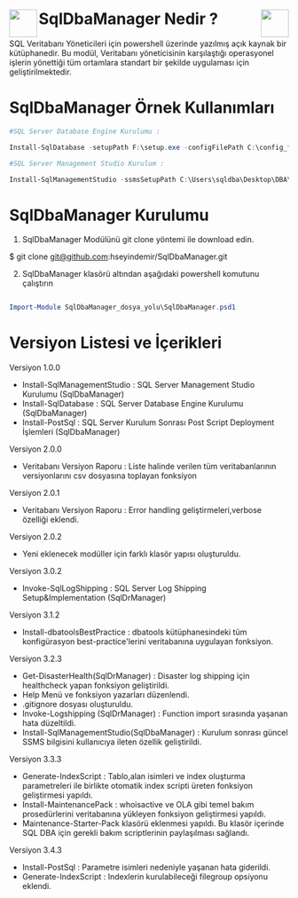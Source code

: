 # SqlDbaManager Nedir ? <img align="left" width="50" height="50" src="https://github.com/hseyindemir/SqlDbaManager/blob/master/Images/ps-icon.png"> <img align="right" width="50" height="50" src="https://github.com/hseyindemir/SqlDbaManager/blob/master/Images/sql-icon.png"> 

SQL Veritabanı Yöneticileri için powershell üzerinde yazılmış açık kaynak bir kütüphanedir. Bu modül, Veritabanı yöneticisinin karşılaştığı operasyonel işlerin yönettiği tüm ortamlara standart bir şekilde uygulaması için geliştirilmektedir. 


# SqlDbaManager Örnek Kullanımları

```powershell
#SQL Server Database Engine Kurulumu : 

Install-SqlDatabase -setupPath F:\setup.exe -configFilePath C:\config_file_ismi.ini -setupAccount DOMAIN\account_ismi -accountPasswd account_sifre -saPassWd saSifresi

#SQL Server Management Studio Kurulum : 

Install-SqlManagementStudio -ssmsSetupPath C:\Users\sqldba\Desktop\DBA\"

```

# SqlDbaManager Kurulumu

1. SqlDbaManager Modülünü git clone yöntemi ile download edin.

$ git clone git@github.com:hseyindemir/SqlDbaManager.git

2. SqlDbaManager klasörü altından aşağıdaki powershell komutunu çalıştırın
```powershell

Import-Module SqlDbaManager_dosya_yolu\SqlDbaManager.psd1

```
# Versiyon Listesi ve İçerikleri

Versiyon 1.0.0 

- Install-SqlManagementStudio : SQL Server Management Studio Kurulumu (SqlDbaManager) 
- Install-SqlDatabase : SQL Server Database Engine Kurulumu (SqlDbaManager) 
- Install-PostSql : SQL Server Kurulum Sonrası Post Script Deployment İşlemleri (SqlDbaManager) 


Versiyon 2.0.0 

- Veritabanı Versiyon Raporu : Liste halinde verilen tüm veritabanlarının versiyonlarını csv dosyasına toplayan fonksiyon

Versiyon 2.0.1 

- Veritabanı Versiyon Raporu : Error handling geliştirmeleri,verbose özelliği eklendi.

Versiyon 2.0.2

- Yeni eklenecek modüller için farklı klasör yapısı oluşturuldu.

Versiyon 3.0.2

- Invoke-SqlLogShipping : SQL Server Log Shipping Setup&Implementation (SqlDrManager) 

Versiyon 3.1.2

- Install-dbatoolsBestPractice : dbatools kütüphanesindeki tüm konfigürasyon best-practice'lerini veritabanına uygulayan fonksiyon.

Versiyon 3.2.3

- Get-DisasterHealth(SqlDrManager) : Disaster log shipping için healthcheck yapan fonksiyon geliştirildi.
- Help Menü ve fonksiyon yazarları düzenlendi.
- .gitignore dosyası oluşturuldu.
- Invoke-Logshipping (SqlDrManager) : Function import sırasında yaşanan hata düzeltildi.
- Install-SqlManagementStudio(SqlDbaManager) : Kurulum sonrası güncel SSMS bilgisini kullanıcıya ileten özellik geliştirildi.

Versiyon 3.3.3

- Generate-IndexScript : Tablo,alan isimleri ve index oluşturma parametreleri ile birlikte otomatik index scripti üreten fonksiyon geliştirmesi yapıldı. 
- Install-MaintenancePack : whoisactive ve OLA gibi temel bakım prosedürlerini veritabanına yükleyen fonksiyon geliştirmesi yapıldı.
- Maintenance-Starter-Pack klasörü eklenmesi yapıldı. Bu klasör içerinde SQL DBA için gerekli bakım scriptlerinin paylaşılması sağlandı. 

Versiyon 3.4.3

- Install-PostSql : Parametre isimleri nedeniyle yaşanan hata giderildi.
- Generate-IndexScript : Indexlerin kurulabileceği filegroup opsiyonu eklendi.